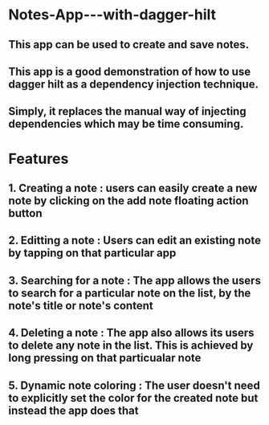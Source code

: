 # Notes-App---with-dagger-hilt
## This app can be used to create and save notes.
## This app is a good demonstration of how to use dagger hilt as a dependency injection technique. 
## Simply, it replaces the manual way of injecting dependencies which may be time consuming. 

# Features
## 1. Creating a note : users can easily create a new note by clicking on the add note floating action button
## 2. Editting a note : Users can edit an existing note by tapping on that particular app
## 3. Searching for a note : The app allows the users to search for a particular note on the list, by the note's title or note's content
## 4. Deleting a note : The app also allows its users to delete any note in the list. This is achieved by long pressing on that particualar note
## 5. Dynamic note coloring : The user doesn't need to explicitly set the color for the created note but instead the app does that
